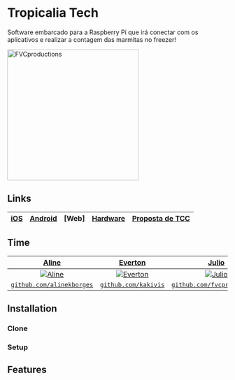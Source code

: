 # Tropicalia Tech

Software embarcado para a Raspberry Pi que irá conectar com os aplicativos e realizar a contagem das marmitas no freezer!

<a href="https://tropicalizando.com.br/"><img src="https://tropicalizando.com.br/wp-content/uploads/2019/04/EXEMPLO-POST-DE-CONTE%C3%9ADO.png" title="Tropicalizando" alt="FVCproductions"  width="300" height="300"></a>

## Links

[iOS](https://github.com/alinekborges/tropicalia_tech_iOS) | [Android](https://github.com/alinekborges/tropicalia_tech_android) | [Web] | [Hardware](https://github.com/kakivis/freezer-tropicalia) | [Proposta de TCC](https://docs.google.com/document/d/1KKqHyyGSBkHl2P9n7_Y6Lv2WFm7jPVSOwUkcgtFHJH0/edit)
| --- | --- | --- | --- | --- |

## Time

| <a href="http://fvcproductions.com" target="_blank">**Aline**</a> | <a href="http://fvcproductions.com" target="_blank">**Everton**</a> | <a href="http://fvcproductions.com" target="_blank">**Julio**</a> |
| :---: |:---:| :---:|
| [![Aline](https://avatars2.githubusercontent.com/u/5591222?v=3&s=200)]()    | [![Everton](https://avatars2.githubusercontent.com/u/15708134?v=3&s=200)]() | [![Julio](https://avatars2.githubusercontent.com/u/12123521?v=3&s=200)]()  |
| <a href="http://github.com/alinekborges" target="_blank">`github.com/alinekborges`</a> | <a href="http://github.com/kakivis" target="_blank">`github.com/kakivis`</a> | <a href="http://github.com/fvcproductions" target="_blank">`github.com/fvcproductions`</a> |


<!---   - For more on these wonderful ~~badgers~~ badges, refer to <a href="http://badges.github.io/badgerbadgerbadger/" target="_blank">`badgerbadgerbadger`</a>. --->


## Installation

### Clone

### Setup

## Features
